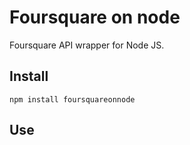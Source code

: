 Foursquare on node
==================

Foursquare API wrapper for Node JS.

Install
-------

 `npm install foursquareonnode`

Use
---

